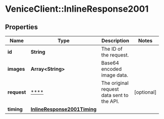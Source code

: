 # VeniceClient::InlineResponse2001

## Properties
Name | Type | Description | Notes
------------ | ------------- | ------------- | -------------
**id** | **String** | The ID of the request. | 
**images** | **Array&lt;String&gt;** | Base64 encoded image data. | 
**request** | [****](.md) | The original request data sent to the API. | [optional] 
**timing** | [**InlineResponse2001Timing**](InlineResponse2001Timing.md) |  | 


